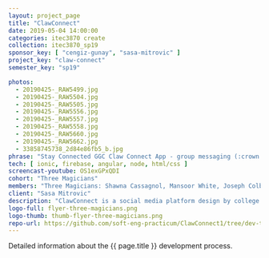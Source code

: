 ```yaml
---
layout: project_page
title: "ClawConnect"
date: 2019-05-04 14:00:00
categories: itec3870 create
collection: itec3870_sp19
sponsor_key: [ "cengiz-gunay", "sasa-mitrovic" ]
project_key: "claw-connect"
semester_key: "sp19"

photos:
  - 20190425-_RAW5499.jpg
  - 20190425-_RAW5504.jpg
  - 20190425-_RAW5505.jpg
  - 20190425-_RAW5556.jpg
  - 20190425-_RAW5557.jpg
  - 20190425-_RAW5558.jpg
  - 20190425-_RAW5660.jpg
  - 20190425-_RAW5662.jpg
  - 33858745738_2d84e86fb5_b.jpg
phrase: "Stay Connected GGC Claw Connect App - group messaging (:crown: :crown: :crown: 1ST PLACE)"
tech: [ ionic, firebase, angular, node, html/css ]
screencast-youtube: OS1exGPxQDI
cohort: "Three Magicians"
members: "Three Magicians: Shawna Cassagnol, Mansoor White, Joseph Colby Zoretic"
client: "Sasa Mitrovic"
description: "ClawConnect is a social media platform design by college students for college students. The goal of ClawConnect is to have it function as a platform for students to connect with eachother for resources like tutoring, group study sessions, or collaborations. ClawConnect has the potential to be a powerful tool for students, teachers, alumni, and the professional world to make connections."
logo-full: flyer-three-magicians.png
logo-thumb: thumb-flyer-three-magicians.png
repo-url: https://github.com/soft-eng-practicum/ClawConnect1/tree/dev-three-magicians
---
```


Detailed information about the {{ page.title }} development process.

<!-- lightgallery -->
<script src="https://code.jquery.com/jquery-2.2.4.min.js"></script>
<script src="https://cdn.jsdelivr.net/lightgallery/1.3.7/js/lightgallery.min.js">
</script>
<script src="https://cdn.jsdelivr.net/g/lg-zoom"></script>

<script type="text/javascript">

    $(document).ready(function() {

        $("body").lightGallery({

            zoom: true,
            selector: 'a#lightgallery',
            selectWithin: 'body'

        });

    });

</script>

[ggc]: http://www.ggc.edu
[gunay-ggc]: http://www.ggc.edu/about-ggc/directory/cengiz-gunay
[doloc-ggc]: http://www.ggc.edu/about-ggc/directory/anca-doloc-mihu
